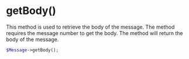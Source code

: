 # getBody()
This method is used to retrieve the body of the message. The method requires the message number to get the body. The method will return the body of the message.

```php
$Message->getBody();
```
